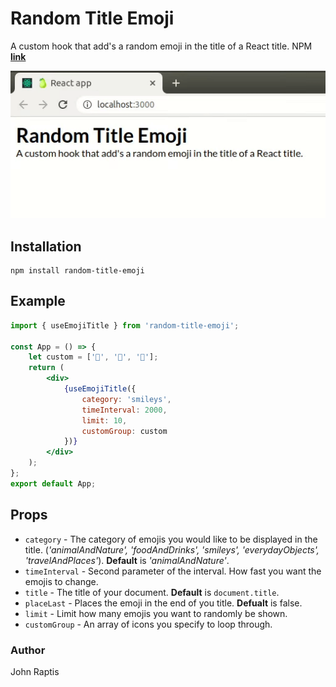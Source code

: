 # Random Title Emoji

A custom hook that add's a random emoji in the title of a React title. NPM **[link](https://www.npmjs.com/package/random-title-emoji)**


![git example](./random.gif)

## Installation

```
npm install random-title-emoji
```


## Example

```jsx
import { useEmojiTitle } from 'random-title-emoji';

const App = () => {
	let custom = ['🍏', '🍎', '🍐'];
	return (
		<div>
			{useEmojiTitle({
				category: 'smileys',
				timeInterval: 2000,
				limit: 10,
				customGroup: custom
			})}
		</div>
	);
};
export default App;
```

## Props

- `category` - The category of emojis you would like to be displayed in the title. (_'animalAndNature', 'foodAndDrinks', 'smileys', 'everydayObjects', 'travelAndPlaces'_). **Default** is _'animalAndNature'_.
- `timeInterval` - Second parameter of the interval. How fast you want the emojis to change.
- `title` - The title of your document. **Default** is `document.title`.
- `placeLast` - Places the emoji in the end of you title. **Defualt** is false.
- `limit` - Limit how many emojis you want to randomly be shown.
- `customGroup` - An array of icons you specify to loop through.

### Author

John Raptis
